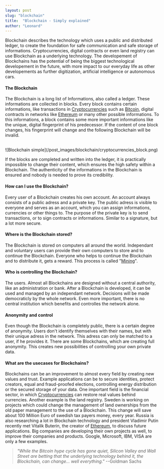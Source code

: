 ```yaml
---
layout: post
slug: "blockchain"
title:  "Blockchain - Simply explained"
author: "Leonard"
---
```


Blockchain describes the technology which uses a public and distributed ledger, to create the foundation for safe communication and safe storage of informations. Cryptocurrencies, digital contracts or even land registry can use Blockchain as a underlying technology.
The developement of Blockchains has the potential of being the biggest technological developement in the future, with more impact to our everyday life as other developements as further digitization, artificial intelligence or autonomous cars.

#### The Blockchain

The Blockchain is a long list of Informations, also called a ledger. These informations are collected in blocks. Every block contains certain informations, like transactions in [Cryptocurrencies](/article/cryptocurrencies) such as [Bitcoin](/article/bitcoin), digital contracts in networks like [Ethereum](/article/ethereum) or many other possible informations. To this informations, a block contains some more important informations like the unique, digital fingerprint of his predecessor. If the content of one block changes, his fingerprint will change and the following Blockchain will be invalid.

<br>
![Blockchain simple](/post_images/blockchain/cryptocurrencies_block.png)
<br>

If the blocks are completed and written into the ledger, it is practically impossible to change their content, which ensures the high safety within a Blockchain. The authenticity of the informations in the Blockchain is ensured and nobody is needed to prove its credibility.

#### How can I use the Blockchain?

Every user of a Blockchain creates his own account. An account always consists of a public adress and a private key. The public adress is visible to everyone and serves as an account, which you can assign informations, currencies or other things to. The purpose of the private key is to send transactions, or to sign contracts or informations. Similar to a signature, but a lot more secure.

#### Where is the Blockchain stored?

The Blockchain is stored on computers all around the world. Independant and voluntary users can provide their own computers to store and to continue the Blockchain. Everyone who helps to continue the Blockchain and to distribute it, gets a reward. This process is called "[Mining](/article/mining)".

#### Who is controlling the Blockchain?

The users. Almost all Blockchains are designed without a central authority, like an administration or bank. After a Blockchain is developed, it can be used and managed by an independant network. Decisions will be made democraticly by the whole network. Even more important, there is no central institution which benefits and controlles the network alone.

#### Anonymity and control

Even though the Blockchain is completely public, there is a certain degree of anonymity. Users don't identify themselves with their names, but with their unique adress in the network. This adress can only be matched to a user, if he provides it. There are some Blockchains, which are creating full anonymity. This creates new possibilities of controlling your own private data.

#### What are the usecases for Blockchains?

Blockchains can be an improvement to almost every field by creating new values and trust. Example applications can be to secure identities, protect creators, equal and fraud-proofed elections, controlling energy distribution or the secured storage of your data.
One important field is the financial sector, in which [Cryptocurrencies](/article/cryptocurrencies) can restore real values behind currencies. Another example is the land registry. Sweden is working on projects which could change the management of land ownerships from the old paper management to the use of a Blockchain. This change will save about 100 Million Euro of swedish tax payers money, every year. Russia is also researching a lot in Blockchain technology and president Vladimir Putin recently met Vitalik Buterin, the creator of [Ethereum](/article/ethereum), to discuss future applications. Big companies are developing their own projects as well, to improve their companies and products. Google, Microsoft, IBM, VISA are only a few examples.

>*"While the Bitcoin hype cycle has gone quiet, Silicon Valley and Wall Street are betting that the underlying technology behind it, the Blockchain, can change... well everything."*
--Goldman Sachs


